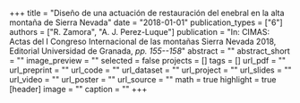+++
title = "Diseño de una actuación de restauración del enebral en la alta montaña de Sierra Nevada"
date = "2018-01-01"
publication_types = ["6"]
authors = ["R. Zamora", "A. J. Perez-Luque"]
publication = "In: CIMAS: Actas del I Congreso Internacional de las montañas Sierra Nevada 2018, Editorial Universidad de Granada, _pp. 155--158_"
abstract = ""
abstract_short = ""
image_preview = ""
selected = false
projects = []
tags = []
url_pdf = ""
url_preprint = ""
url_code = ""
url_dataset = ""
url_project = ""
url_slides = ""
url_video = ""
url_poster = ""
url_source = ""
math = true
highlight = true
[header]
image = ""
caption = ""
+++
